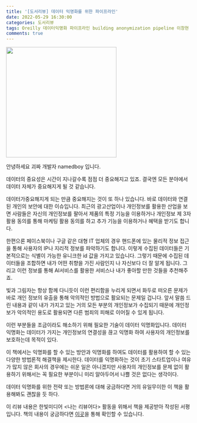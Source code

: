 ```yaml
---
title: '[도서리뷰] 데이터 익명화를 위한 파이프라인'
date: 2022-05-29 16:30:00
categories: 도서리뷰
tags: Oreilly 데이터익명화 파이프라인 building anonymization pipeline 이창현 한빛미디어 개인정보 보안 식별화
comments: true
---
```


<img src='https://firebasestorage.googleapis.com/v0/b/github-blog-39e5f.appspot.com/o/building_an_anonymization_pipeline.JPG?alt=media&token=db4adeb7-f492-4837-9166-c707c6325b8c' width='300px'/>

안녕하세요 괴짜 개발자 namedboy 입니다.

데이터의 중요성은 시간이 지나갈수록 점점 더 중요해지고 있죠.
결국엔 모든 분야에서 데이터 자체가 중요해지게 될 것 같습니다.

데이터가중요해지게 되는 만큼 중요해지는 것이 또 하나 있습니다.
바로 데이터와 연결된 개인의 보안에 대한 이슈입니다.
최근의 광고산업이나 개인정보를 활용한 산업을 보면 사람들은 자신의 개인정보를 팔아서 제품의 특정 기능을 이용하거나 개인정보 제 3자 활용 동의를 통해 마케팅 활용 동의를 하고 추가 기능을 이용하거나 혜택을 받기도 합니다.

한편으론 페이스북이나 구글 같은 대형 IT 업체의 경우 핸드폰에 있는 물리적 정보 접근을 통해 사용자의 IP나 지리적 정보를 파악하기도 합니다.
이렇게 수집된 데이터들은 기본적으로는 식별이 가능한 유니크한 id 값을 가지고 있습니다.
그렇기 때문에 수집된 데이터들을 조합하면 내가 어떤 취향을 가진 사람인지 나 자신보다 더 잘 알게 됩니다.
그리고 이런 정보를 통해 AI서비스를 활용한 서비스나 내가 좋아할 만한 것들을 추천해주죠.

빛과 그림자는 항상 함께 다니듯이 이런 편리함을 누리게 되면서 화두로 떠오른 문제가 바로 개인 정보의 유출을 통해 악의적인 방법으로 활요되는 문제일 겁니다.
앞서 말씀 드린 내용과 같이 내가 가지고 있는 거의 모든 부분의 개인정보가 수집되기 때문에 개인정보가 악의적인 용도로 활용되면 다른 범죄의 피해로 이어질 수 있게 됩니다.

이런 부분들을 조금이라도 해소하기 위해 필요한 기술이 데이터 익명화입니다.
데이터 익명화는 데이터가 가지는 개인정보의 연결성을 끊고 익명화 하여 사용자의 개인정보를 보호하는데 목적이 있다.

이 책에서는 익명화를 할 수 있는 방안과 익명화를 하여도 데이터를 활용하여 할 수 있는 다양한 방법론적 해결책을 제시한다.
데이터를 익명화하는 것이 초기 스타트업이나 여유가 많지 않은 회사의 경우에는 쉬운 일은 아니겠지만 사용자의 개인정보를 문제 없이 활용하기 위해서는 꼭 필요한 부분이니 미리 알아두어서 나쁠 것은 없다는 생각이다.

데이터 익명화를 위한 전략 또는 방법론에 대해 궁금하다면 거의 유일무이한 이 책을 활용해봐도 괜찮을 듯 하다.

이 리뷰 내용은 한빛미디어 &lt;나는 리뷰어다&gt; 활동을 위해서 책을 제공받아 작성된 서평입니다.
책의 내용이 궁금하다면 [이곳](https://www.hanbit.co.kr/store/books/look.php?p_code=B7550382130)을 통해 확인할 수 있습니다.

